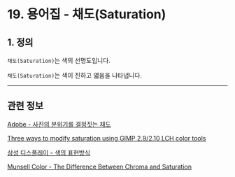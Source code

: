# 19. 용어집 - 채도(Saturation)

## 1. 정의
`채도(Saturation)`는 색의 선명도입니다.

`채도(Saturation)`는 색이 진하고 엷음을 나타냅니다.

<a comment="TODO 예시 이미지 추가"></a>

***

## 관련 정보

[Adobe - 사진의 분위기를 결정짓는 채도](https://www.adobe.com/kr/creativecloud/photography/discover/photo-saturation.html)

[Three ways to modify saturation using GIMP 2.9/2.10 LCH color tools](https://ninedegreesbelow.com/photography/changing-saturation-using-lch-chroma.html)

[삼성 디스플레이 - 색의 표현방식](https://news.samsungdisplay.com/9131)

[Munsell Color - The Difference Between Chroma and Saturation](https://munsell.com/color-blog/difference-chroma-saturation/)